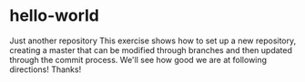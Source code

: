 # hello-world
Just another repository
This exercise shows how to set up a new repository, creating a master that can be modified through branches and then updated through the commit process.  We'll see how good we are at following directions!
Thanks!
